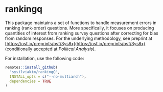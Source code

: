 # rankingq

This package maintains a set of functions to handle measurement errors in ranking (rank-order) questions. More specifically, it focuses on producing quantities of interest from ranking survey questions after correcting for bias from random responses. For the underlying methodology, see preprint at [https://osf.io/preprints/osf/3ys8x](https://osf.io/preprints/osf/3ys8x) (conditionally accepted at *Poliitcal Analysis*).

For installation, use the following code:

```r
remotes::install_github(
  "sysilviakim/rankingQ",
  INSTALL_opts = c("--no-multiarch"),
  dependencies = TRUE
)
```

